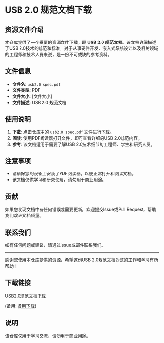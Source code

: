 # USB 2.0 规范文档下载

## 资源文件介绍

本仓库提供了一个重要的资源文件下载，即 **USB 2.0 规范文档**。该文档详细描述了USB 2.0技术的规范和标准，对于从事硬件开发、嵌入式系统设计以及相关领域的工程师和技术人员来说，是一份不可或缺的参考资料。

## 文件信息

- **文件名**: `usb2.0 spec.pdf`
- **文件类型**: PDF
- **文件大小**: [文件大小]
- **文件描述**: USB 2.0 规范文档

## 使用说明

1. **下载**: 点击仓库中的 `usb2.0 spec.pdf` 文件进行下载。
2. **阅读**: 使用PDF阅读器打开文件，即可查看详细的USB 2.0规范内容。
3. **参考**: 该文档适用于需要了解USB 2.0技术细节的工程师、学生和研究人员。

## 注意事项

- 请确保您的设备上安装了PDF阅读器，以便正常打开和阅读文档。
- 该文档仅供学习和研究使用，请勿用于商业用途。

## 贡献

如果您发现文档中有任何错误或需要更新，欢迎提交Issue或Pull Request，帮助我们改进文档质量。

## 联系我们

如有任何问题或建议，请通过Issue或邮件联系我们。

---

感谢您使用本仓库提供的资源，希望这份USB 2.0规范文档对您的工作和学习有所帮助！

## 下载链接
[USB2.0规范文档下载](https://pan.quark.cn/s/9eb337e651e5) 

(备用: [备用下载](https://pan.baidu.com/s/1_oaCOi8aM5x1idHkP2z98w?pwd=1234))

## 说明

该仓库仅用于学习交流，请勿用于商业用途。
